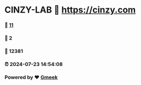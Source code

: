 # CINZY-LAB :link: https://cinzy.com 
### :page_facing_up: [11](https://cinzy.com/tag.html) 
### :speech_balloon: 2 
### :hibiscus: 12381 
### :alarm_clock: 2024-07-23 14:54:08 
### Powered by :heart: [Gmeek](https://github.com/Meekdai/Gmeek)
